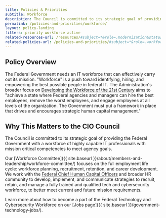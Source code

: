 ```yaml
---
title: Policies & Priorities
subtitle: Workforce
description: The Council is committed to its strategic goal of providing the Federal Government with a workforce of highly capable IT professionals with mission critical competencies to meet agency goals.
permalink: /policies-and-priorities/workforce/
layout: policy-landing
filters: priority workforce active
related-resources-url: /resources/#subject=*&role=.modernization&status=*
related-policies-url: /policies-and-priorities/#subject=*&role=.workforce&status=*
---
```


## Policy Overview ##
The Federal Government needs an IT workforce that can effectively carry out its mission. "Workforce" is a push toward identifying, hiring, and empowering the best possible people in federal IT. The Administration's broader focus on [Developing the Workforce of the 21st Century](https://www.performance.gov/CAP/workforce/) aims to "achieve a state where Federal agencies and managers can hire the best employees, remove the worst employees, and engage employees at all levels of the organization. The Government must put a framework in place that drives and encourages strategic human capital management."

## Why This Matters to the CIO Council ##
The Council is committed to its strategic goal of providing the Federal Government with a workforce of highly capable IT professionals with mission critical competencies to meet agency goals.

Our [Workforce Committee]({{ site.baseurl }}/about/members-and-leadership/workforce-committee/) focuses on the full employment life cycle: workforce planning, recruitment, retention, and career development. We work with the [Federal Chief Human Capital Officers](https://chcoc.gov/) and broader HR community to develop, implement, and communicate strategies to recruit, retain, and manage a fully trained and qualified tech and cybersecurity workforce, to better meet current and future mission requirements.

Learn more about how to become a part of the Federal Technology and Cybersecurity Workforce on our [Jobs page]({{ site.baseurl }}/government-technology-jobs/).
&nbsp;
